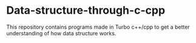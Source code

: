 # Data-structure-through-c-cpp
This repository contains programs made in Turbo c++/cpp  to get a better understanding of how data structure works.
